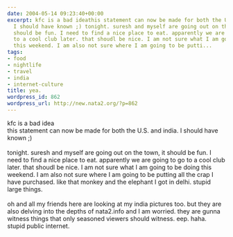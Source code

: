 ```yaml
---
date: 2004-05-14 09:23:40+00:00
excerpt: kfc is a bad ideathis statement can now be made for both the U.S. and india.
  I should have known ;) tonight. suresh and myself are going out on the town, it
  should be fun. I need to find a nice place to eat. apparently we are going to go
  to a cool club later. that shoudl be nice. I am not sure what I am going to be doing
  this weekend. I am also not sure where I am going to be putti...
tags:
- food
- nightlife
- travel
- india
- internet-culture
title: yea.
wordpress_id: 862
wordpress_url: http://new.nata2.org/?p=862
---
```


kfc is a bad idea<br/>this statement can now be made for both the U.S. and india. I should have known ;) <br/><br/>tonight. suresh and myself are going out on the town, it should be fun. I need to find a nice place to eat. apparently we are going to go to a cool club later. that shoudl be nice. I am not sure what I am going to be doing this weekend. I am also not sure where I am going to be putting all the crap I have purchased. like that monkey and the elephant I got in delhi. stupid large things. <br/><br/>oh and all my friends here are looking at my india pictures too. but they are also delving into the depths of nata2.info and I am worried. they are gunna witness things that only seasoned viewers should witness. eep. haha. stupid public internet.